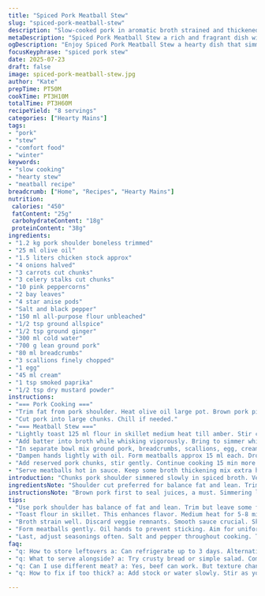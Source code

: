 ```yaml
---
title: "Spiced Pork Meatball Stew"
slug: "spiced-pork-meatball-stew"
description: "Slow-cooked pork in aromatic broth strained and thickened with a spiced flour mix. Meatballs with pork, breadcrumbs, herbs, and winter spices simmered in rich sauce. Subtle warmth from allspice and ginger replaces cloves and cinnamon. Olive oil browns meat. Vegetables used solely for flavor base. Sauce with caramelized flour and mild heat. Traditional but with a mild eastern twist."
metaDescription: "Spiced Pork Meatball Stew a rich and fragrant dish with tender pork and warm spices perfect for a comforting winter meal"
ogDescription: "Enjoy Spiced Pork Meatball Stew a hearty dish that simmers pork and allspice in aromatic broth for unforgettable flavor"
focusKeyphrase: "spiced pork stew"
date: 2025-07-23
draft: false
image: spiced-pork-meatball-stew.jpg
author: "Kate"
prepTime: PT50M
cookTime: PT3H10M
totalTime: PT3H60M
recipeYield: "8 servings"
categories: ["Hearty Mains"]
tags:
- "pork"
- "stew"
- "comfort food"
- "winter"
keywords:
- "slow cooking"
- "hearty stew"
- "meatball recipe"
breadcrumb: ["Home", "Recipes", "Hearty Mains"]
nutrition: 
 calories: "450"
 fatContent: "25g"
 carbohydrateContent: "18g"
 proteinContent: "38g"
ingredients:
- "1.2 kg pork shoulder boneless trimmed"
- "25 ml olive oil"
- "1.5 liters chicken stock approx"
- "4 onions halved"
- "3 carrots cut chunks"
- "3 celery stalks cut chunks"
- "10 pink peppercorns"
- "2 bay leaves"
- "4 star anise pods"
- "Salt and black pepper"
- "150 ml all-purpose flour unbleached"
- "1/2 tsp ground allspice"
- "1/2 tsp ground ginger"
- "300 ml cold water"
- "700 g lean ground pork"
- "80 ml breadcrumbs"
- "3 scallions finely chopped"
- "1 egg"
- "45 ml cream"
- "1 tsp smoked paprika"
- "1/2 tsp dry mustard powder"
instructions:
- "=== Pork Cooking ==="
- "Trim fat from pork shoulder. Heat olive oil large pot. Brown pork pieces till golden. Salt pepper liberally. Add onions, carrots, celery, peppercorns, bay leaves, star anise. Pour in chicken stock until meat covered plus 100 ml. Bring to boil. Lower heat, cover partially. Simmer 2 hrs 45 min till fork tender. Remove pork. Strain broth through mesh. Reserve 1.6 liters broth, supplement with stock if less. Discard vegetables."
- "Cut pork into large chunks. Chill if needed."
- "=== Meatball Stew ==="
- "Lightly toast 125 ml flour in skillet medium heat till amber. Stir constantly. Sift toasted flour. In bowl, combine sifted flour, remaining raw flour, allspice, ginger. Slowly add cold water, whisk to smooth batter. Adjust water curling"
- "Add batter into broth while whisking vigorously. Bring to simmer whisking to avoid lumps. Season broth with salt and pepper to taste."
- "In separate bowl mix ground pork, breadcrumbs, scallions, egg, cream, smoked paprika, mustard powder. Salt pepper well."
- "Dampen hands lightly with oil. Form meatballs approx 15 ml each. Drop balls into simmering sauce gently. Cover partially. Cook 15 min steady simmer."
- "Add reserved pork chunks, stir gently. Continue cooking 15 min more. Check seasoning adjust if needed."
- "Serve meatballs hot in sauce. Keep some broth thickening mix extra handy if sauce thickens too much."
introduction: "Chunks pork shoulder simmered slowly in spiced broth. Vegetables and aromatics for deep base — onions, celery, carrots, star anise instead of cloves. Pink peppercorns swap black. Flour toasted till caramelized, whisked into broth to thicken. Ground pork with creamy egg, smoky paprika, fresh scallions folded into meatballs. Meatballs gently poached in the sauce, pork chunks added near the end. Broth rich and fragrant. Heat just enough to warm spices, no overpowering cinnamon. Adapted for subtle complexity. Hands-on shaping, slow simmer, patience. No nuts or strong pungency. Winter comfort with a faint eastern whisper."
ingredientsNote: "Shoulder cut preferred for balance fat and lean. Trim fat but maintain some for flavor. Stock amount flexible add as needed to cover meat. Toasting flour key step for nutty flavor, avoid burnt taste. Use unbleached flour for natural tone. Ground allspice and ginger replace original cinnamon and cloves for mild warm aroma. Star anise gives subtle licorice hint, skips clove sharpness. Broth strained well no veggies left, smooth base for sauce. Egg and cream moisten meatballs, breadcrumbs bind gently. Smoked paprika adds mild earthiness, replaces mustard powder partly for depth. Adjust seasoning to personal taste. Oil on hands stops mixture sticking, uniform balls easier. Chilled pork chunks blend flavors better when added mid-cook."
instructionsNote: "Brown pork first to seal juices, a must. Simmering low and slow for nearly 3 hours breaks connective tissue, yields falling apart meat. Skim any foam to keep broth clear. Strain meticulously then measure broth for sauce consistency. Toast flour in batches for even color. Mix flours with spices in bowl, adding cold water slowly avoids lumps. Whisk broth continuously during thickening step prevents clumping. Meatball mix firmly combined but not overworked for tender finish. Simmer balls gently, bubbling only, breaks but holds shape. Add meat chunks last to warm through without drying. Final simmer melds flavors. Salt pepper at multiple steps, careful final tasting. Sauce may be adjusted with extra water or stock. Serve immediately or keep warm gently."
tips:
- "Use pork shoulder has balance of fat and lean. Trim but leave some fat. Adds flavor. Brown meat well for seals. Juices stay inside. Don't rush this step."
- "Toast flour in skillet. This enhances flavor. Medium heat for 5-8 minutes. Stir constantly. Aim for amber color, not dark brown. Important for thickness."
- "Broth strain well. Discard veggie remnants. Smooth sauce crucial. Skimming foam helps too. Clear broth makes a difference in final dish. Measure broth. Adjust as needed."
- "Form meatballs gently. Oil hands to prevent sticking. Aim for uniform size about 15 ml each. Avoid overworking mix. Tender results depend on this. Simmer gently."
- "Last, adjust seasonings often. Salt and pepper throughout cooking. Taste early and adjust late. Spice balance key to final flavor profile. Broth might need more stock."
faq:
- "q: How to store leftovers a: Can refrigerate up to 3 days. Alternatively freeze for a month. Reheat slowly on low to prevent drying out."
- "q: What to serve alongside? a: Try crusty bread or simple salad. Complements flavors. Rice or noodles work too. Absorb the broth well."
- "q: Can I use different meat? a: Yes, beef can work. But texture changes. Adjust cooking time based on cut. Might shorten or extend, check tenderness."
- "q: How to fix if too thick? a: Add stock or water slowly. Stir as you go. Heat should remain low. Prevents clumping and maintains smoothness."

---
```

